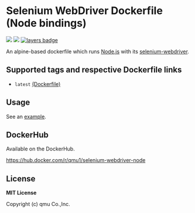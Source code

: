 # Selenium WebDriver Dockerfile (Node bindings)

![](https://img.shields.io/docker/pulls/qmu1/selenium-webdriver-node.svg)
![](https://img.shields.io/docker/build/qmu1/selenium-webdriver-node.svg)
[![layers badge](https://images.microbadger.com/badges/image/qmu1/selenium-webdriver-node.svg)](https://microbadger.com/images/qmu1/selenium-webdriver-node)

An alpine-based dockerfile which runs [Node.js](https://hub.docker.com/_/node/) with its [selenium-webdriver](https://github.com/SeleniumHQ/selenium/tree/master/javascript/node/selenium-webdriver).

## Supported tags and respective Dockerfile links

* `latest` [(Dockerfile)](https://github.com/qmu/dockerfiles/tree/master/src/selenium-webdriver-node)

## Usage

See an [example](https://github.com/qmu/dockerfiles/blob/master/src/selenium-webdriver-node/example/bin/run).

## DockerHub

Available on the DockerHub.

https://hub.docker.com/r/qmu1/selenium-webdriver-node

## License 

**MIT License**

Copyright (c) qmu Co.,Inc.
